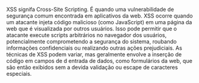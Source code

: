 

XSS signifa Cross-Site Scripting. É quando uma vulnerabilidade de segurança comum encontrada em aplicativos da web. XSS ocorre quando um atacante injeta código malicioso (como JavaScript) em uma página da web que é visualizada por outros usuários. Isso pode permitir que o atacante execute scripts arbitrários no navegador dos usuários, potencialmente comprometendo a segurança do sistema, roubando informações confidenciais ou realizando outras ações prejudiciais. 
As técnicas de XSS podem variar, mas geralmente envolve a inserção de código em campos de d entrada de dados, como formulários da web, que são então exibidos sem a devida validação ou escape de caracteres especiais. 